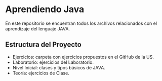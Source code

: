 # Aprendiendo Java

En este repositorio se encuentran todos los archivos relacionados con 
el aprendizaje del lenguaje JAVA.

## Estructura del Proyecto

- Ejercicios: carpeta con ejercicios propuestos en el GitHub de la US.
- Laboratorio: ejercicios del Laboratorio.
- Nivel Inicial: clases y tipos básicos de JAVA.
- Teoría: ejercicios de Clase.